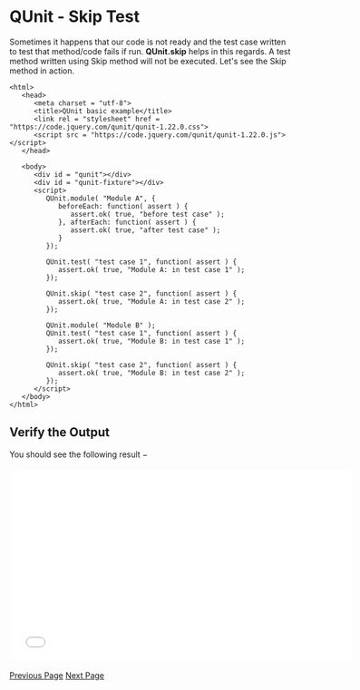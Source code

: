 # QUnit - Skip Test
Sometimes it happens that our code is not ready and the test case written to test that method/code fails if run. **QUnit.skip** helps in this regards. A test method written using Skip method will not be executed. Let's see the Skip method in action.

```
<html>
   <head>
      <meta charset = "utf-8">
      <title>QUnit basic example</title>
      <link rel = "stylesheet" href = "https://code.jquery.com/qunit/qunit-1.22.0.css">
      <script src = "https://code.jquery.com/qunit/qunit-1.22.0.js"></script>
   </head>
   
   <body>
      <div id = "qunit"></div>
      <div id = "qunit-fixture"></div> 
      <script>
         QUnit.module( "Module A", {
            beforeEach: function( assert ) {
               assert.ok( true, "before test case" );
            }, afterEach: function( assert ) {
               assert.ok( true, "after test case" );
            }
         });
         
         QUnit.test( "test case 1", function( assert ) {
            assert.ok( true, "Module A: in test case 1" );
         });
         
         QUnit.skip( "test case 2", function( assert ) {
            assert.ok( true, "Module A: in test case 2" );
         });
         
         QUnit.module( "Module B" );		
         QUnit.test( "test case 1", function( assert ) {
            assert.ok( true, "Module B: in test case 1" );
         });
         
         QUnit.skip( "test case 2", function( assert ) {
            assert.ok( true, "Module B: in test case 2" );
         });		 
      </script>
   </body>
</html>
```
## Verify the Output
You should see the following result −

<iframe style="margin:5px;" frameborder="0" scrolling="0" width="600px" height="335px" src="../qunit/src/skip_test.htm"></iframe>


[Previous Page](../qunit/qunit_execution_procedure.md) [Next Page](../qunit/qunit_only_test.md) 
